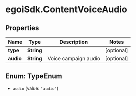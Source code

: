# egoiSdk.ContentVoiceAudio

## Properties
Name | Type | Description | Notes
------------ | ------------- | ------------- | -------------
**type** | **String** |  | [optional] 
**audio** | **String** | Voice campaign audio | [optional] 


<a name="TypeEnum"></a>
## Enum: TypeEnum


* `audio` (value: `"audio"`)




